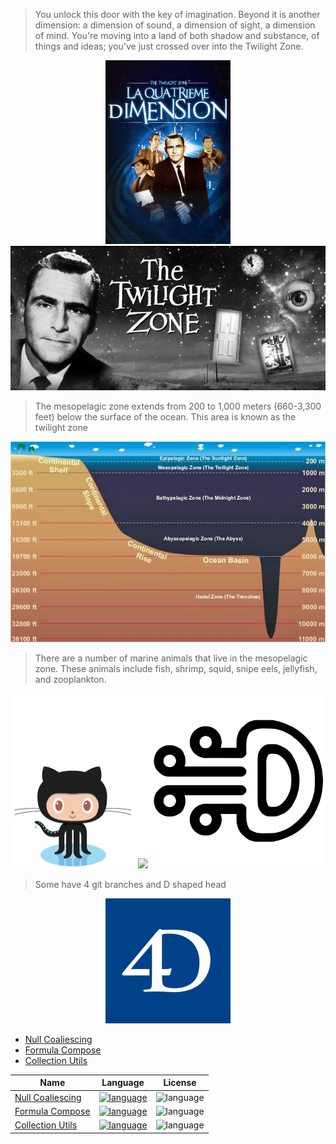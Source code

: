 > You unlock this door with the key of imagination. Beyond it is another dimension: a dimension of sound, a dimension of sight, a dimension of mind. You're moving into a land of both shadow and substance, of things and ideas; you've just crossed over into the Twilight Zone.

<p align="center">
<img src="La_Quatrieme_Dimension.jpg" width="200px" /> <img src="The_Twilight_Zone.jpg" width="640px" />
</p>

> The mesopelagic zone extends from 200 to 1,000 meters (660-3,300 feet) below the surface of the ocean. This area is known as the twilight zone
<p align="center">
<img src="The_Mesopelagic_Zone.jpg"/>
</p>

> There are a number of marine animals that live in the mesopelagic zone. These animals include fish, shrimp, squid, snipe eels, jellyfish, and zooplankton.

<p align="center">
<div align="center" style="background-color: white;">
 <img src="Octocat.png" width="200px" /> <img src="https://avatars2.githubusercontent.com/u/59135882?s=460&v=4" width="280px" /> <img src="GithubAvatarRotate.png" width="280px" />
</div>
</p>

> Some have 4 git branches and D shaped head

<p align="center"><img src="4D.jpg" width="200px" /></p>

* [Null Coaliescing](NullCoaliescing)
* [Formula Compose](formula_compose)
* [Collection Utils](CollectionUtils)

|Name|Language|License|
|-|-|-|
| [Null Coaliescing][NullCoaliescing-url] | [![language][NullCoaliescing-top]][NullCoaliescing-url] | ![language][NullCoaliescing-license-shield] |
| [Formula Compose][formula_compose-url] | [![language][formula_compose-top]][formula_compose-url] | ![language][formula_compose-license-shield] |
| [Collection Utils][CollectionUtils-url] | [![language][CollectionUtils-top]][CollectionUtils-url] | ![language][CollectionUtils-license-shield] |

[NullCoaliescing-top]: https://img.shields.io/github/languages/top/mesopelagique/NullCoaliescing.svg
[NullCoaliescing-url]: NullCoaliescing
[NullCoaliescing-license-shield]: https://img.shields.io/github/license/mesopelagique/NullCoaliescing
[formula_compose-top]: https://img.shields.io/github/languages/top/mesopelagique/formula_compose.svg
[formula_compose-url]: formula_compose
[formula_compose-license-shield]: https://img.shields.io/github/license/mesopelagique/formula_compose
[CollectionUtils-top]: https://img.shields.io/github/languages/top/mesopelagique/CollectionUtils.svg
[CollectionUtils-url]: CollectionUtils
[CollectionUtils-license-shield]: https://img.shields.io/github/license/mesopelagique/CollectionUtils
